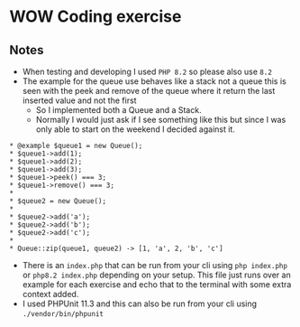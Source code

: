 # WOW Coding exercise
## Notes
- When testing and developing I used `PHP 8.2` so please also use `8.2`
- The example for the queue use behaves like a stack not a queue this is seen with the peek and remove of the queue where it return the last inserted value and not the first
    - So I implemented both a Queue and a Stack. 
    - Normally I would just ask if I see something like this but since I was only able to start on the weekend I decided against it.
```
* @example $queue1 = new Queue();
* $queue1->add(1);
* $queue1->add(2);
* $queue1->add(3);
* $queue1->peek() === 3;
* $queue1->remove() === 3;
*
* $queue2 = new Queue();
*
* $queue2->add('a');
* $queue2->add('b');
* $queue2->add('c');
*
* Queue::zip(queue1, queue2) -> [1, 'a', 2, 'b', 'c']
```
- There is an `index.php` that can be run from your cli using `php index.php` or `php8.2 index.php` depending on your setup. This file just runs over an example for each exercise and echo that to the terminal with some extra context added.
- I used PHPUnit 11.3 and this can also be run from your cli using `./vendor/bin/phpunit`
